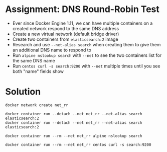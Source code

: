 # Assignment: DNS Round-Robin Test

* Ever since Docker Engine 1.11, we can have multiple containers on a created network respond to the same DNS address
* Create a new virtual network (default bridge driver)
* Create two containers from `elasticsearch:2` image
* Research and use `--net-alias search` when creating them to give them an additional DNS name to respond to
* Run `alpine nslookup search` with `--net` to see the two containers list for the same DNS name
* Run `centos curl -s search:9200` with `--net` multiple times until you see both "name" fields show

# Solution

```
docker network create net_rr

docker container run --detach --net net_rr --net-alias search elasticsearch:2
docker container run --detach --net net_rr --net-alias search elasticsearch:2

docker container run --rm --net net_rr alpine nslookup search

docker container run --rm --net net_rr centos curl -s search:9200
```
